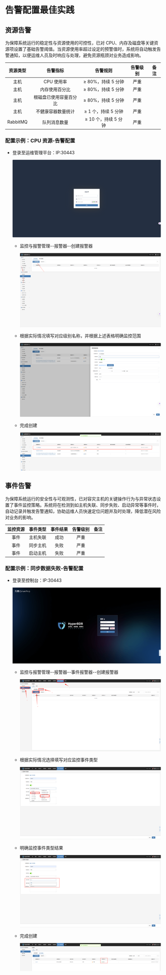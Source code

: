 # 告警配置最佳实践

## 资源告警

为保障系统运行的稳定性与资源使用的可控性，已对 CPU、内存及磁盘等关键资源项设置了基础告警阈值。当资源使用率超过设定的预警值时，系统将自动触发告警通知，以便运维人员及时响应与处理，避免资源瓶颈对业务造成影响。


| 资源类型 | 告警指标               | 告警规则               | 告警级别 | 备注 |
|:--------:|:----------------------:|:----------------------:|:--------:|:----:|
| 主机     | CPU 使用率             | ≥ 80%，持续 5 分钟     | 严重     |      |
| 主机     | 内存使用百分比         | ≥ 80%，持续 5 分钟     | 严重     |      |
| 主机     | 根磁盘已使用容量百分比 | ≥ 80%，持续 5 分钟     | 严重     |      |
| 主机     | 不健康容器数量统计     | ≥ 1 个，持续 5 分钟    | 严重     |      |
| RabbitMQ | 队列消息数量           | ≥ 10 个，持续 5 分钟   | 严重     |      |



### 配置示例：CPU 资源-告警配置

* 登录至运维管理平台：IP:30443

  ![](./images/alarmconfigurationbestpractices-resourcealert-1.png)

  * 监控与报警管理--报警器--创建报警器

    ![](./images/alarmconfigurationbestpractices-resourcealert-2.png)

  * 根据实际情况填写对应级别名称，并根据上述表格明确监控范围

    ![](./images/alarmconfigurationbestpractices-resourcealert-3.png)

  * 完成创建

    ![](./images/alarmconfigurationbestpractices-resourcealert-4.png)

## 事件告警

为保障系统运行的安全性与可观测性，已对容灾主机的关键操作行为与异常状态设置了事件监控策略。系统将在检测到如主机失联、同步失败、启动异常等事件时，自动记录并触发告警通知，协助运维人员快速定位问题并及时处理，降低潜在风险对业务的影响。


<div class="table-center">

| 监控资源 | 事件类型 | 事件结果 | 告警级别 | 备注 |
|:--------:|:--------:|:--------:|:--------:|:----:|
| 事件     | 主机失联 | 成功     | 严重     |      |
| 事件     | 同步主机 | 失败     | 严重     |      |
| 事件     | 启动主机 | 失败     | 严重     |      |

</div>

### 配置示例：同步数据失败-告警配置

* 登录至控制台：IP:30443

  ![](./images/alarmconfigurationbestpractices-anincidentalarm-1.png)

  * 监控与报警管理--报警器--事件报警器--创建报警器

    ![](./images/alarmconfigurationbestpractices-anincidentalarm-2.png)

  * 根据实际情况选择填写对应监控事件类型

    ![](./images/alarmconfigurationbestpractices-anincidentalarm-3.png)

  * 明确监控事件类型结果

    ![](./images/alarmconfigurationbestpractices-anincidentalarm-4.png)

  * 完成创建

    ![](./images/alarmconfigurationbestpractices-anincidentalarm-5.png)